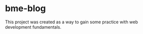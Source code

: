 # bme-blog
This project was created as a way to gain some practice with web development fundamentals.
